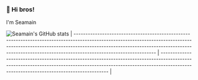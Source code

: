 ### 👋 Hi bros!

I'm Seamain

![Seamain's GitHub stats](https://github-readme-stats.vercel.app/api?username=Seamain&show_icons=true&theme=radical)
| ---------------------------------------------------------------------------------------------------------------------------------------------------------------------------------------------------------------------------------------------------------------------------- | -------------------------------------------------------------------------------------------------------------------------------------------------------------------------------------------------------------------- |
